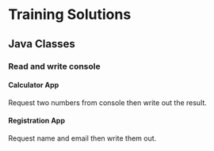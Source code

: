 # Training Solutions
## Java Classes
### Read and write console
#### Calculator App
Request two numbers from console then write out the result.
#### Registration App
Request name and email then write them out.